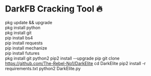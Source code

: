 # DarkFB Cracking Tool 🔥
pkg update && upgrade  
pkg install python  
pkg install git  
pip install bs4  
pip install requests  
pip install mechanize  
pip install futures  
pkg install git python2
pip2 install --upgrade pip
git clone https://github.com/The-Rebel-No1/DarkElite
cd DarkElite
pip2 install -r requirements.txt
python2 DarkElite.py

